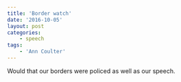 ```yaml
---
title: 'Border watch'
date: '2016-10-05'
layout: post
categories:
    - speech
tags:
    - 'Ann Coulter'
---
```


Would that our borders were policed as well as our speech.